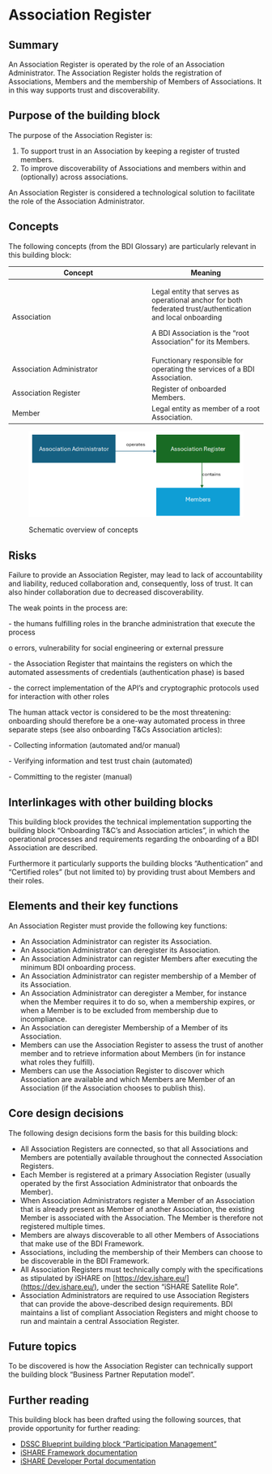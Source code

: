 # Association Register

## Summary&#x20;

An Association Register is operated by the role of an Association Administrator. The Association Register holds the registration of Associations, Members and the membership of Members of Associations. It in this way supports trust and discoverability.&#x20;

## Purpose of the building block&#x20;

The purpose of the Association Register is:&#x20;

1. To support trust in an Association by keeping a register of trusted members.&#x20;
2. To improve discoverability of Associations and members within and (optionally) across associations. &#x20;

An Association Register is considered a technological solution to facilitate the role of the Association Administrator.&#x20;

## Concepts&#x20;

The following concepts (from the BDI Glossary) are particularly relevant in this building block:&#x20;

<table><thead><tr><th width="262">Concept</th><th>Meaning</th></tr></thead><tbody><tr><td>Association </td><td><p>Legal entity that serves as operational anchor for both federated trust/authentication and local onboarding  </p><p>A BDI Association is the “root Association” for its Members. </p></td></tr><tr><td>Association Administrator </td><td>Functionary responsible for operating the services of a BDI Association. </td></tr><tr><td>Association Register </td><td>Register of onboarded Members. </td></tr><tr><td>Member </td><td>Legal entity as member of a root Association. </td></tr></tbody></table>

<figure><img src="../.gitbook/assets/image (1).png" alt="" width="563"><figcaption><p>Schematic overview of concepts</p></figcaption></figure>

## Risks

Failure to provide an Association Register, may lead to lack of accountability and liability, reduced collaboration and, consequently, loss of trust. It can also hinder collaboration due to decreased discoverability.

The weak points in the process are:

\-      the humans fulfilling roles in the branche administration that execute the process

o    errors, vulnerability for social engineering or external pressure

\-      the Association Register that maintains the registers on which the automated assessments of credentials (authentication phase) is based

\-      the correct implementation of the API’s and cryptographic protocols used for interaction with other roles

The human attack vector is considered to be the most threatening: onboarding should therefore be a one-way automated process in three separate steps (see also onboarding T\&Cs Association articles):

\-      Collecting information (automated and/or manual)

\-      Verifying information and test trust chain (automated)

\-      Committing to the register (manual)



## Interlinkages with other building blocks&#x20;

This building block provides the technical implementation supporting the building block “Onboarding T\&C’s and Association articles”, in which the operational processes and requirements regarding the onboarding of a BDI Association are described. &#x20;

Furthermore it particularly supports the building blocks “Authentication” and “Certified roles” (but not limited to) by providing trust about Members and their roles.

## Elements and their key functions&#x20;

An Association Register must provide the following key functions:&#x20;

* An Association Administrator can register its Association.&#x20;
* An Association Administrator can deregister its Association.&#x20;
* An Association Administrator can register Members after executing the minimum BDI onboarding process.&#x20;
* An Association Administrator can register membership of a Member of its Association. &#x20;
* An Association Administrator can deregister a Member, for instance when the Member requires it to do so, when a membership expires, or when a Member is to be excluded from membership due to incompliance.&#x20;
* An Association can deregister Membership of a Member of its Association.&#x20;
* Members can use the Association Register to assess the trust of another member and to retrieve information about Members (in for instance what roles they fulfill).&#x20;
* Members can use the Association Register to discover which Association are available and which Members are Member of an Association (if the Association chooses to publish this).&#x20;

## Core design decisions&#x20;

The following design decisions form the basis for this building block:&#x20;

* All Association Registers are connected, so that all Associations and Members are potentially available throughout the connected Association Registers.&#x20;
* Each Member is registered at a primary Association Register (usually operated by the first Association Administrator that onboards the Member).&#x20;
* When Association Administrators register a Member of an Association that is already present as Member of another Association, the existing Member is associated with the Association. The Member is therefore not registered multiple times.&#x20;
* Members are always discoverable to all other Members of Associations that make use of the BDI Framework.&#x20;
* Associations, including the membership of their Members can choose to be discoverable in the BDI Framework.&#x20;
* All Association Registers must technically comply with the specifications as stipulated by iSHARE on [https://dev.ishare.eu/](https://dev.ishare.eu/), under the section “iSHARE Satellite Role”. &#x20;
* Association Administrators are required to use Association Registers that can provide the above-described design requirements. BDI maintains a list of compliant Association Registers and might choose to run and maintain a central Association Register.&#x20;

## Future topics&#x20;

To be discovered is how the Association Register can technically support the building block “Business Partner Reputation model”. &#x20;

## Further reading&#x20;

This building block has been drafted using the following sources, that provide opportunity for further reading:&#x20;

* [DSSC Blueprint building block “Participation Management”](https://dssc.eu/space/BVE/357074624/Participation+Management)&#x20;
* [iSHARE Framework documentation](https://framework.ishare.eu/)&#x20;
* [iSHARE Developer Portal documentation](https://dev.ishare.eu/)&#x20;
